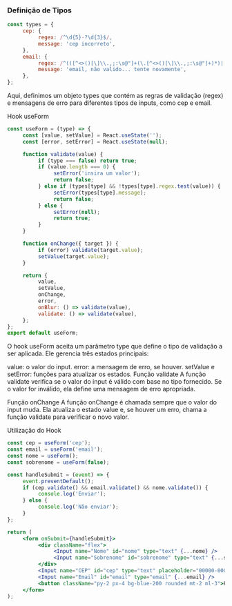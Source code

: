 
### Definição de Tipos

```javascript
const types = {
     cep: {
          regex: /^\d{5}-?\d{3}$/,
          message: 'cep incorreto',
     },
     email: {
          regex: /^(([^<>()[\]\\.,;:\s@"]+(\.[^<>()[\]\\.,;:\s@"]+)*)|.(".+"))@((\[[0-9]{1,3}\.[0-9]{1,3}\.[0-9]{1,3}\.[0-9]{1,3}\])|(([a-zA-Z\-0-9]+\.)+[a-zA-Z]{2,}))$/,
          message: 'email, não valido... tente novamente',
     },
};
```

Aqui, definimos um objeto types que contém as regras de validação (regex) e mensagens de erro para diferentes tipos de inputs, como cep e email.

Hook useForm

```javascript
const useForm = (type) => {
     const [value, setValue] = React.useState('');
     const [error, setError] = React.useState(null);

     function validate(value) {
          if (type === false) return true;
          if (value.length === 0) {
               setError('insira um valor');
               return false;
          } else if (types[type] && !types[type].regex.test(value)) {
               setError(types[type].message);
               return false;
          } else {
               setError(null);
               return true;
          }
     }

     function onChange({ target }) {
          if (error) validate(target.value);
          setValue(target.value);
     }

     return {
          value,
          setValue,
          onChange,
          error,
          onBlur: () => validate(value),
          validate: () => validate(value),
     };
};
export default useForm;
```

O hook useForm aceita um parâmetro type que define o tipo de validação a ser aplicada. Ele gerencia três estados principais:

value: o valor do input.
error: a mensagem de erro, se houver.
setValue e setError: funções para atualizar os estados.
Função validate
A função validate verifica se o valor do input é válido com base no tipo fornecido. Se o valor for inválido, ela define uma mensagem de erro apropriada.

Função onChange
A função onChange é chamada sempre que o valor do input muda. Ela atualiza o estado value e, se houver um erro, chama a função validate para verificar o novo valor.

Utilização do Hook

```jsx
const cep = useForm('cep');
const email = useForm('email');
const nome = useForm();
const sobrenome = useForm(false);

const handleSubmit = (event) => {
     event.preventDefault();
     if (cep.validate() && email.validate() && nome.validate()) {
          console.log('Enviar');
     } else {
          console.log('Não enviar');
     }
};

return (
     <form onSubmit={handleSubmit}>
          <div className="flex">
               <Input name="Nome" id="nome" type="text" {...nome} />
               <Input name="Sobrenome" id="sobrenome" type="text" {...sobrenome} />
          </div>
          <Input name="CEP" id="cep" type="text" placeholder="00000-000" {...cep} />
          <Input name="Email" id="email" type="email" {...email} />
          <button className="py-2 px-4 bg-blue-200 rounded mt-2 ml-3">Enviar</button>
     </form>
);
```

